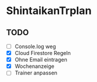 # ShintaikanTrplan
## TODO
- [ ] Console.log weg
- [x] Cloud Firestore Regeln
- [x] Ohne Email eintragen
- [x] Wochenanzeige
- [ ] Trainer anpassen